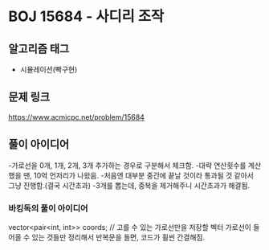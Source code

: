 # BOJ 15684 - 사디리 조작

## 알고리즘 태그
- 시뮬레이션(빡구현)

## 문제 링크
https://www.acmicpc.net/problem/15684


## 풀이 아이디어
-가로선을 0개, 1개, 2개, 3개 추가하는 경우로 구분해서 체크함.
-대략 연산횟수를 계산했을 땐, 10억 언저리가 나왔음.
-처음엔 대부분 중간에 끝날 것이라 통과될 것 같아서 그냥 진행함.(결국 시간초과)
-3개를 뽑는데, 중복을 제거해주니 시간초과가 해결됨.

### 바킹독의 풀이 아이디어
vector<pair<int, int>> coords;  // 고를 수 있는 가로선만을 저장할 벡터
가로선이 들어올 수 있는 것들만 정리해서 반복문을 돌면, 코드가 휠씬 간결해짐.

